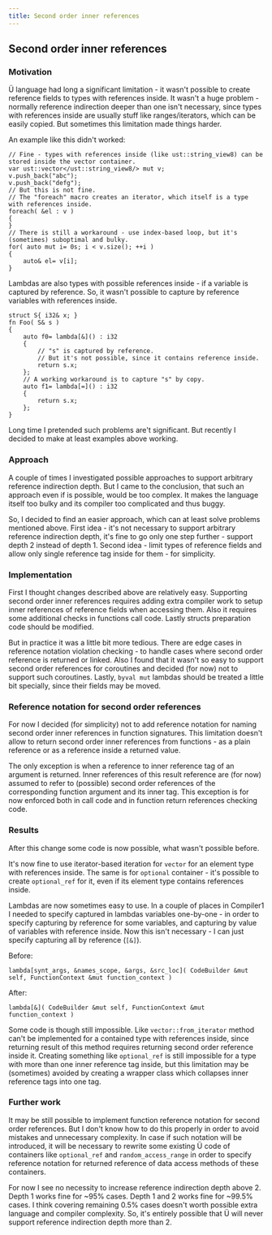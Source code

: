 ```yaml
---
title: Second order inner references
---
```


## Second order inner references

### Motivation

Ü language had long a significant limitation - it wasn't possible to create reference fields to types with references inside.
It wasn't a huge problem - normally reference indirection deeper than one isn't necessary, since types with references inside are usually stuff like ranges/iterators, which can be easily copied.
But sometimes this limitation made things harder.

An example like this didn't worked:

```
// Fine - types with references inside (like ust::string_view8) can be stored inside the vector container.
var ust::vector</ust::string_view8/> mut v;
v.push_back("abc");
v.push_back("defg");
// But this is not fine.
// The "foreach" macro creates an iterator, which itself is a type with references inside.
foreach( &el : v )
{
}
// There is still a workaround - use index-based loop, but it's (sometimes) suboptimal and bulky.
for( auto mut i= 0s; i < v.size(); ++i )
{
	auto& el= v[i];
}
```

Lambdas are also types with possible references inside - if a variable is captured by reference.
So, it wasn't possible to capture by reference variables with references inside.

```
struct S{ i32& x; }
fn Foo( S& s )
{
	auto f0= lambda[&]() : i32
	{
		// "s" is captured by reference.
		// But it's not possible, since it contains reference inside.
		return s.x;
	};
	// A working workaround is to capture "s" by copy.
	auto f1= lambda[=]() : i32
	{
		return s.x;
	};
}
```

Long time I pretended such problems are't significant.
But recently I decided to make at least examples above working.


### Approach

A couple of times I investigated possible approaches to support arbitrary reference indirection depth.
But I came to the conclusion, that such an approach even if is possible, would be too complex.
It makes the language itself too bulky and its compiler too complicated and thus buggy.

So, I decided to find an easier approach, which can at least solve problems mentioned above.
First idea - it's not necessary to support arbitrary reference indirection depth, it's fine to go only one step further - support depth 2 instead of depth 1.
Second idea - limit types of reference fields and allow only single reference tag inside for them - for simplicity.


### Implementation

First I thought changes described above are relatively easy.
Supporting second order inner references requires adding extra compiler work to setup inner references of reference fields when accessing them.
Also it requires some additional checks in functions call code.
Lastly structs preparation code should be modified.

But in practice it was a little bit more tedious.
There are edge cases in reference notation violation checking - to handle cases where second order reference is returned or linked.
Also I found that it wasn't so easy to support second order references for coroutines and decided (for now) not to support such coroutines.
Lastly, `byval mut` lambdas should be treated a little bit specially, since their fields may be moved.


### Reference notation for second order references

For now I decided (for simplicity) not to add reference notation for naming second order inner references in function signatures.
This limitation doesn't allow to return second order inner references from functions - as a plain reference or as a reference inside a returned value.

The only exception is when a reference to inner reference tag of an argument is returned.
Inner references of this result reference are (for now) assumed to refer to (possible) second order references of the corresponding function argument and its inner tag.
This exception is for now enforced both in call code and in function return references checking code.


### Results

After this change some code is now possible, what wasn't possible before.

It's now fine to use iterator-based iteration for `vector` for an element type with references inside.
The same is for `optional` container - it's possible to create `optional_ref` for it, even if its element type contains references inside.

Lambdas are now sometimes easy to use.
In a couple of places in Compiler1 I needed to specify captured in lambdas variables one-by-one - in order to specify capturing by reference for some variables, and capturing by value of variables with reference inside.
Now this isn't necessary - I can just specify capturing all by reference (`[&]`).

Before:
```
lambda[synt_args, &names_scope, &args, &src_loc]( CodeBuilder &mut self, FunctionContext &mut function_context )
```
After:
```
lambda[&]( CodeBuilder &mut self, FunctionContext &mut function_context )
```

Some code is though still impossible.
Like `vector::from_iterator` method can't be implemented for a contained type with references inside, since returning result of this method requires returning second order reference inside it.
Creating something like `optional_ref` is still impossible for a type with more than one inner reference tag inside, but this limitation may be (sometimes) avoided by creating a wrapper class which collapses inner reference tags into one tag.


### Further work

It may be still possible to implement function reference notation for second order references.
But I don't know how to do this properly in order to avoid mistakes and unnecessary complexity.
In case if such notation will be introduced, it will be necessary to rewrite some existing Ü code of containers like `optional_ref` and `random_access_range` in order to specify reference notation for returned reference of data access methods of these containers.

For now I see no necessity to increase reference indirection depth above 2.
Depth 1 works fine for ~95% cases.
Depth 1 and 2 works fine for ~99.5% cases.
I think covering remaining 0.5% cases doesn't worth possible extra language and compiler complexity.
So, it's entirely possible that Ü will never support reference indirection depth more than 2.
